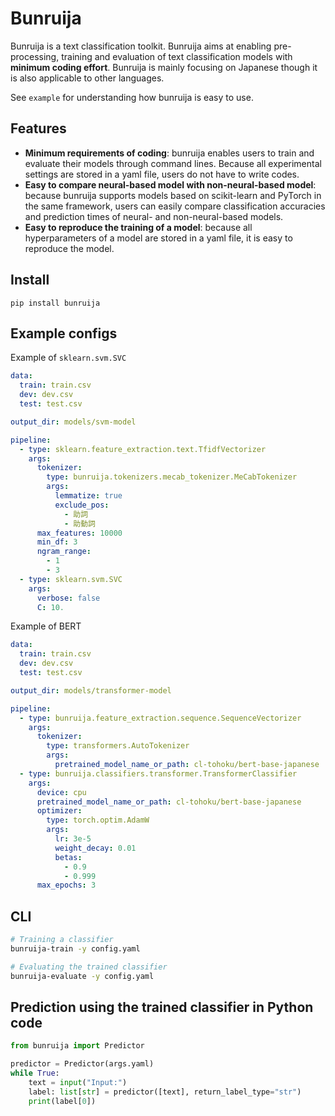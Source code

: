 # Bunruija
Bunruija is a text classification toolkit.
Bunruija aims at enabling pre-processing, training and evaluation of text classification models with **minimum coding effort**.
Bunruija is mainly focusing on Japanese though it is also applicable to other languages.

See `example` for understanding how bunruija is easy to use.

## Features
- **Minimum requirements of coding**: bunruija enables users to train and evaluate their models through command lines. Because all experimental settings are stored in a yaml file, users do not have to write codes.
- **Easy to compare neural-based model with non-neural-based model**: because bunruija supports models based on scikit-learn and PyTorch in the same framework, users can easily compare classification accuracies and prediction times of neural- and non-neural-based models.
- **Easy to reproduce the training of a model**: because all hyperparameters of a model are stored in a yaml file, it is easy to reproduce the model.

## Install
```
pip install bunruija
```

## Example configs
Example of `sklearn.svm.SVC`

```yaml
data:
  train: train.csv
  dev: dev.csv
  test: test.csv

output_dir: models/svm-model

pipeline:
  - type: sklearn.feature_extraction.text.TfidfVectorizer
    args:
      tokenizer:
        type: bunruija.tokenizers.mecab_tokenizer.MeCabTokenizer
        args:
          lemmatize: true
          exclude_pos:
            - 助詞
            - 助動詞
      max_features: 10000
      min_df: 3
      ngram_range:
        - 1
        - 3
  - type: sklearn.svm.SVC
    args:
      verbose: false
      C: 10.
```

Example of BERT

```yaml
data:
  train: train.csv
  dev: dev.csv
  test: test.csv

output_dir: models/transformer-model

pipeline:
  - type: bunruija.feature_extraction.sequence.SequenceVectorizer
    args:
      tokenizer:
        type: transformers.AutoTokenizer
        args:
          pretrained_model_name_or_path: cl-tohoku/bert-base-japanese
  - type: bunruija.classifiers.transformer.TransformerClassifier
    args:
      device: cpu
      pretrained_model_name_or_path: cl-tohoku/bert-base-japanese
      optimizer:
        type: torch.optim.AdamW
        args:
          lr: 3e-5
          weight_decay: 0.01
          betas:
            - 0.9
            - 0.999
      max_epochs: 3
```

## CLI
```sh
# Training a classifier
bunruija-train -y config.yaml

# Evaluating the trained classifier
bunruija-evaluate -y config.yaml
```


## Prediction using the trained classifier in Python code
```python
from bunruija import Predictor

predictor = Predictor(args.yaml)
while True:
    text = input("Input:")
    label: list[str] = predictor([text], return_label_type="str")
    print(label[0])
```
